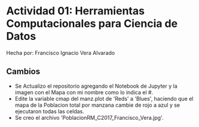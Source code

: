 # Actividad 01: Herramientas Computacionales para Ciencia de Datos

Hecha por: Francisco Ignacio Vera Alvarado

## Cambios
- Se Actualizo el repositorio agregando el Notebook de Jupyter y la imagen con el Mapa con mi nombre como lo indica el #.
- Edite la variable cmap del manz.plot de 'Reds' a 'Blues', haciendo que el mapa de la Poblacion total por manzana cambie de rojo a azul y se ejecutaron todas las celdas.
- Se creo el archivo 'PoblacionRM_C2017_Francisco_Vera.jpg'.
